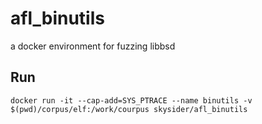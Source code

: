 # afl_binutils
a docker environment for fuzzing libbsd

## Run

```shell
docker run -it --cap-add=SYS_PTRACE --name binutils -v $(pwd)/corpus/elf:/work/courpus skysider/afl_binutils

```

